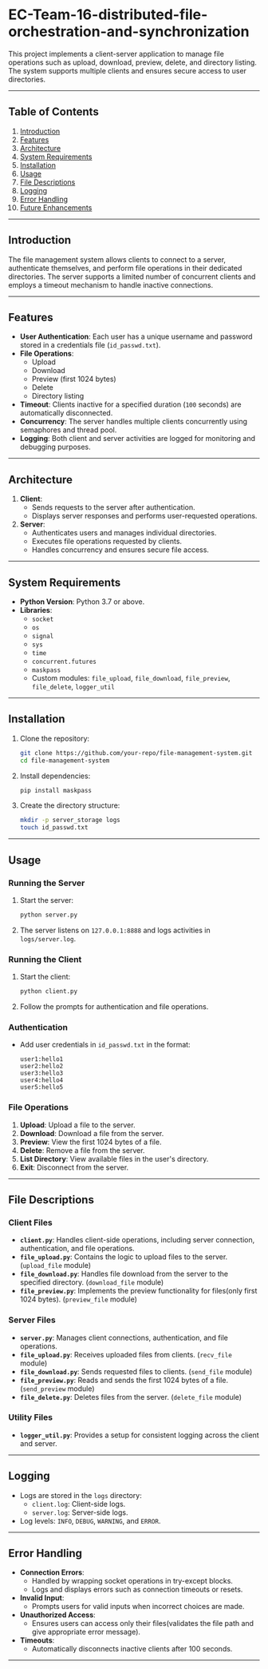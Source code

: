 # EC-Team-16-distributed-file-orchestration-and-synchronization

This project implements a client-server application to manage file operations such as upload, download, preview, delete, and directory listing. The system supports multiple clients and ensures secure access to user directories.

---

## Table of Contents
1. [Introduction](#introduction)
2. [Features](#features)
3. [Architecture](#architecture)
4. [System Requirements](#system-requirements)
5. [Installation](#installation)
6. [Usage](#usage)
7. [File Descriptions](#file-descriptions)
8. [Logging](#logging)
9. [Error Handling](#error-handling)
10. [Future Enhancements](#future-enhancements)

---

## Introduction
The file management system allows clients to connect to a server, authenticate themselves, and perform file operations in their dedicated directories. The server supports a limited number of concurrent clients and employs a timeout mechanism to handle inactive connections.

---

## Features
- **User Authentication**: Each user has a unique username and password stored in a credentials file (`id_passwd.txt`).
- **File Operations**:
  - Upload
  - Download
  - Preview (first 1024 bytes)
  - Delete
  - Directory listing
- **Timeout**: Clients inactive for a specified duration (`100` seconds) are automatically disconnected.
- **Concurrency**: The server handles multiple clients concurrently using semaphores and thread pool.
- **Logging**: Both client and server activities are logged for monitoring and debugging purposes.

---

## Architecture
1. **Client**:
   - Sends requests to the server after authentication.
   - Displays server responses and performs user-requested operations.
2. **Server**:
   - Authenticates users and manages individual directories.
   - Executes file operations requested by clients.
   - Handles concurrency and ensures secure file access.

---

## System Requirements
- **Python Version**: Python 3.7 or above.
- **Libraries**:
  - `socket`
  - `os`
  - `signal`
  - `sys`
  - `time`
  - `concurrent.futures`
  - `maskpass`
  - Custom modules: `file_upload`, `file_download`, `file_preview`, `file_delete`, `logger_util`

---

## Installation
1. Clone the repository:
   ```bash
   git clone https://github.com/your-repo/file-management-system.git
   cd file-management-system
   ```
2. Install dependencies:
   ```bash
   pip install maskpass
   ```
3. Create the directory structure:
   ```bash
   mkdir -p server_storage logs
   touch id_passwd.txt
   ```

---

## Usage

### Running the Server
1. Start the server:
   ```bash
   python server.py
   ```
2. The server listens on `127.0.0.1:8888` and logs activities in `logs/server.log`.

### Running the Client
1. Start the client:
   ```bash
   python client.py
   ```
2. Follow the prompts for authentication and file operations.

### Authentication
- Add user credentials in `id_passwd.txt` in the format:
  ```
  user1:hello1
  user2:hello2
  user3:hello3
  user4:hello4
  user5:hello5
  ```

### File Operations
1. **Upload**: Upload a file to the server.
2. **Download**: Download a file from the server.
3. **Preview**: View the first 1024 bytes of a file.
4. **Delete**: Remove a file from the server.
5. **List Directory**: View available files in the user's directory.
6. **Exit**: Disconnect from the server.

---

## File Descriptions
### Client Files
- **`client.py`**: Handles client-side operations, including server connection, authentication, and file operations.
- **`file_upload.py`**: Contains the logic to upload files to the server. (`upload_file` module)
- **`file_download.py`**: Handles file download from the server to the specified directory. (`download_file` module)
- **`file_preview.py`**: Implements the preview functionality for files(only first 1024 bytes). (`preview_file` module)

### Server Files
- **`server.py`**: Manages client connections, authentication, and file operations.
- **`file_upload.py`**: Receives uploaded files from clients. (`recv_file` module)
- **`file_download.py`**: Sends requested files to clients. (`send_file` module)
- **`file_preview.py`**: Reads and sends the first 1024 bytes of a file. (`send_preview` module)
- **`file_delete.py`**: Deletes files from the server. (`delete_file` module)

### Utility Files
- **`logger_util.py`**: Provides a setup for consistent logging across the client and server.

---

## Logging
- Logs are stored in the `logs` directory:
  - `client.log`: Client-side logs.
  - `server.log`: Server-side logs.
- Log levels: `INFO`, `DEBUG`, `WARNING`, and `ERROR`.

---

## Error Handling
- **Connection Errors**:
  - Handled by wrapping socket operations in try-except blocks.
  - Logs and displays errors such as connection timeouts or resets.
- **Invalid Input**:
  - Prompts users for valid inputs when incorrect choices are made.
- **Unauthorized Access**:
  - Ensures users can access only their files(validates the file path and give appropriate error message).
- **Timeouts**:
  - Automatically disconnects inactive clients after 100 seconds.

---




